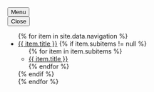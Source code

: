 <nav class="au-main-nav au-main-nav--dark" aria-label="main">
  <div class="container-fluid">
    <div class="row">
      <div class="col-md-12">
        <div id="main-nav-default" class="au-main-nav__content">
          <button
            aria-controls="main-nav-default"
            aria-expanded="false"
            class="au-main-nav__toggle au-main-nav__toggle--open"
            onClick="return AU.mainNav.Toggle( this )">
            Menu
          </button>
          <div class="au-main-nav__menu">
            <div class="au-main-nav__menu-inner">
              <div class="au-main-nav__focus-trap-top"></div>
              <button
                aria-controls="main-nav-default"
                class="au-main-nav__toggle au-main-nav__toggle--close"
                onClick="return AU.mainNav.Toggle( this )">
                Close
              </button>
            

<ul id="main-nav" class="au-link-list">
  {% for item in site.data.navigation %}
    <li class="page-link-parent {% if item.url == page.url %}active{% endif %}">
      <a href="{{ item.url }}">{{ item.title }}</a>
       {% if item.subitems != null %}
      <ul>
        {% for item in item.subitems %}
          <li class="page-link-child {% if item.url == page.url %}active{% endif %}"><a href="{{ item.url }}">{{ item.title }}</a></li>
        {% endfor %}
      </ul>
       {% endif %}
  	</li>
    </li>
{% endfor %}
</ul>
              <div class="au-main-nav__focus-trap-bottom"></div>
            </div>
          </div>
          <div
            class="au-main-nav__overlay"
            aria-controls="main-nav-default"
            onClick="return AU.mainNav.Toggle( this )">
          </div>
        </div>
      </div>
    </div>
  </div>
</nav>








